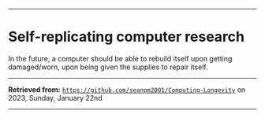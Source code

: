 
***

# Self-replicating computer research

In the future, a computer should be able to rebuild itself upon getting damaged/worn, upon being given the supplies to repair itself.

***

**Retrieved from:** [`https://github.com/seanpm2001/Computing-Longevity`](https://github.com/seanpm2001/Computing-Longevity/) on 2023, Sunday, January 22nd

***
